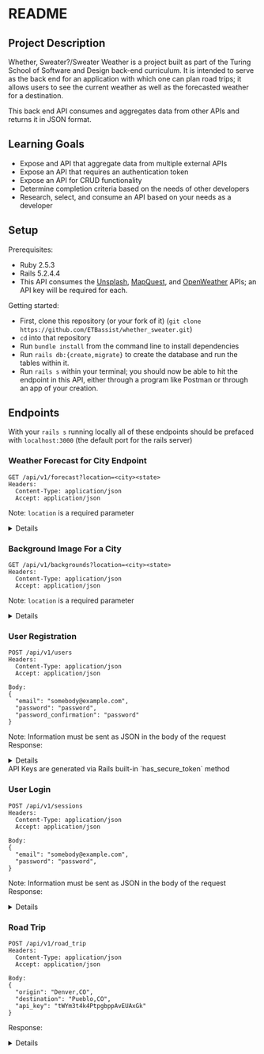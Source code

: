 # README

## Project Description
Whether, Sweater?/Sweater Weather is a project built as part of the Turing
School of Software and Design back-end curriculum. It is intended to serve as
the back end for an application with which one can plan road trips; it allows
users to see the current weather as well as the forecasted weather for a
destination. 

This back end API consumes and aggregates data from other APIs and returns it
in JSON format.

## Learning Goals
  * Expose and API that aggregate data from multiple external APIs
  * Expose an API that requires an authentication token
  * Expose an API for CRUD functionality
  * Determine completion criteria based on the needs of other developers
  * Research, select, and consume an API based on your needs as a developer

## Setup
Prerequisites:
  * Ruby 2.5.3
  * Rails 5.2.4.4
  * This API consumes the [Unsplash](https://unsplash.com/documentation#search-photos),
  [MapQuest](https://developer.mapquest.com/documentation/geocoding-api/),
  and [OpenWeather](https://openweathermap.org/api/one-call-api#data) APIs; an API key
    will be required for each.

Getting started:
  * First, clone this repository (or your fork of it) (`git clone
    https://github.com/ETBassist/whether_sweater.git`)
  * `cd` into that repository
  * Run `bundle install` from the command line to install dependencies
  * Run `rails db:{create,migrate}` to create the database and run the tables
    within it.
  * Run `rails s` within your terminal; you should now be able to hit the
    endpoint in this API, either through a program like Postman or through an
    app of your creation.

## Endpoints
With your `rails s` running locally all of these endpoints should be prefaced
with `localhost:3000` (the default port for the rails server)

### Weather Forecast for City Endpoint
```
GET /api/v1/forecast?location=<city><state>
Headers:
  Content-Type: application/json
  Accept: application/json
```

Note: `location` is a required parameter
<details>
<pre><code>
{
    "data": {
        "id": null,
        "type": "forecast",
        "attributes": {
            "current_weather": {
                "datetime": "2021-01-19 20:44:41 -0800",
                "sunrise": "2021-01-19 07:22:02 -0800",
                "sunset": "2021-01-19 17:18:39 -0800",
                "temperature": 56.98,
                "feels_like": 50.13,
                "humidity": 38,
                "uvi": 0,
                "visibility": 10000,
                "conditions": "few clouds",
                "icon": "02n"
            },
            "hourly_weather": [
                {
                    "time": "20:00:00",
                    "temperature": 56.98,
                    "wind_speed": "17.05 mph",
                    "wind_direction": "NE",
                    "conditions": "few clouds",
                    "icon": "02n"
                },
                {
                    "time": "21:00:00",
                    "temperature": 56.91,
                    "wind_speed": "15.03 mph",
                    "wind_direction": "NE",
                    "conditions": "few clouds",
                    "icon": "02n"
                },
                {
                    "time": "22:00:00",
                    "temperature": 55.96,
                    "wind_speed": "13.22 mph",
                    "wind_direction": "NE",
                    "conditions": "clear sky",
                    "icon": "01n"
                },
                {
                    "time": "23:00:00",
                    "temperature": 54.73,
                    "wind_speed": "12.57 mph",
                    "wind_direction": "NE",
                    "conditions": "clear sky",
                    "icon": "01n"
                },
                {
                    "time": " 0:00:00",
                    "temperature": 53.65,
                    "wind_speed": "11.54 mph",
                    "wind_direction": "ENE",
                    "conditions": "clear sky",
                    "icon": "01n"
                },
                {
                    "time": " 1:00:00",
                    "temperature": 52.88,
                    "wind_speed": "9.89 mph",
                    "wind_direction": "ENE",
                    "conditions": "clear sky",
                    "icon": "01n"
                },
                {
                    "time": " 2:00:00",
                    "temperature": 52.3,
                    "wind_speed": "10.04 mph",
                    "wind_direction": "ENE",
                    "conditions": "clear sky",
                    "icon": "01n"
                },
                {
                    "time": " 3:00:00",
                    "temperature": 51.8,
                    "wind_speed": "10.18 mph",
                    "wind_direction": "ENE",
                    "conditions": "clear sky",
                    "icon": "01n"
                }
            ],
            "daily_weather": [
                {
                    "date": "2021-01-19",
                    "sunrise": "2021-01-19T07:22:02.000-08:00",
                    "sunset": "2021-01-19T17:18:39.000-08:00",
                    "max_temp": 61.3,
                    "min_temp": 53.67,
                    "conditions": "few clouds",
                    "icon": "02d"
                },
                {
                    "date": "2021-01-20",
                    "sunrise": "2021-01-20T07:21:33.000-08:00",
                    "sunset": "2021-01-20T17:19:45.000-08:00",
                    "max_temp": 58.91,
                    "min_temp": 50.02,
                    "conditions": "clear sky",
                    "icon": "01d"
                },
                {
                    "date": "2021-01-21",
                    "sunrise": "2021-01-21T07:21:02.000-08:00",
                    "sunset": "2021-01-21T17:20:50.000-08:00",
                    "max_temp": 55.99,
                    "min_temp": 49.69,
                    "conditions": "broken clouds",
                    "icon": "04d"
                },
                {
                    "date": "2021-01-22",
                    "sunrise": "2021-01-22T07:20:29.000-08:00",
                    "sunset": "2021-01-22T17:21:56.000-08:00",
                    "max_temp": 52.39,
                    "min_temp": 49.33,
                    "conditions": "light rain",
                    "icon": "10d"
                },
                {
                    "date": "2021-01-23",
                    "sunrise": "2021-01-23T07:19:55.000-08:00",
                    "sunset": "2021-01-23T17:23:02.000-08:00",
                    "max_temp": 53.67,
                    "min_temp": 46.47,
                    "conditions": "clear sky",
                    "icon": "01d"
                }
            ]
        }
    }
}
</code></pre>
</details>

### Background Image For a City
```
GET /api/v1/backgrounds?location=<city><state>
Headers:
  Content-Type: application/json
  Accept: application/json
```

Note: `location` is a required parameter
<details>
<pre><code>
{
    "data": {
        "id": null,
        "type": "image",
        "attributes": {
            "image_url": "https://images.unsplash.com/photo-1579852915565-3e7ca937ade9?ixid=MXwxOTkxNzB8MHwxfHNlYXJjaHwxfHxjaXR5JTIwb2YlMjBzYW4lMjBmcmFuY2lzY28sY2F8ZW58MHx8fA&ixlib=rb-1.2.1",
            "description": "Cluster.\n\nMy favorite *discovered* spot in my new city.\n\n4 stack hdr.",
            "author": "Corbin Bell",
            "source": "Unsplash",
            "author_profile": "https://unsplash.com/@pixelactivist"
        }
    }
}
</code></pre>
</details>

### User Registration

```
POST /api/v1/users
Headers:
  Content-Type: application/json
  Accept: application/json

Body:
{
  "email": "somebody@example.com",
  "password": "password",
  "password_confirmation": "password"
}
```

Note: Information must be sent as JSON in the body of the request\
Response:
<details>
<pre><code>
{
    "data": {
        "id": "2",
        "type": "users",
        "attributes": {
            "email": "sombody@example.com",
            "api_key": "tWYm3t4k4PtpgbppAvEUAxGk"
        }
    }
}
</code></pre>
</details>
API Keys are generated via Rails built-in `has_secure_token` method

### User Login
```
POST /api/v1/sessions
Headers:
  Content-Type: application/json
  Accept: application/json

Body:
{
  "email": "somebody@example.com",
  "password": "password",
}
```

Note: Information must be sent as JSON in the body of the request\
Response:
<details>
<pre><code>
{
    "data": {
        "id": "2",
        "type": "users",
        "attributes": {
            "email": "sombody@example.com",
            "api_key": "tWYm3t4k4PtpgbppAvEUAxGk"
        }
    }
}
</code></pre>
</details>

### Road Trip

```
POST /api/v1/road_trip
Headers:
  Content-Type: application/json
  Accept: application/json

Body:
{
  "origin": "Denver,CO",
  "destination": "Pueblo,CO",
  "api_key": "tWYm3t4k4PtpgbppAvEUAxGk"
}
```

Response:
<details>
<pre><code>
{
    "data": {
        "id": null,
        "type": "roadtrip",
        "attributes": {
            "start_city": "Denver,CO",
            "end_city": "Pueblo,CO",
            "travel_time": "1h48m",
            "weather_at_eta": {
                "temperature": 26.29,
                "conditions": "clear sky"
            }
        }
    }
}
</code></pre>
</details>
